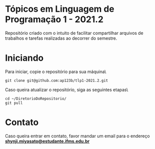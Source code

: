 # Tópicos em Linguagem de Programação 1 - 2021.2

Repositório criado com o intuito de facilitar compartilhar arquivos de trabalhos e tarefas realizadas ao decorrer do semestre.

# Iniciando
Para iniciar, copie o repositório para sua máquina\
```
git clone git@github.com:ap123b/tlp1-2021.2.git
```

Caso queira atualizar o repositório, siga as seguintes etapas\
```
cd ~/DiretorioDoRepositorio/
git pull
```

# Contato
Caso queira entrar em contato, favor mandar um email para o endereço **shynji.miyasato@estudante.ifms.edu.br**
